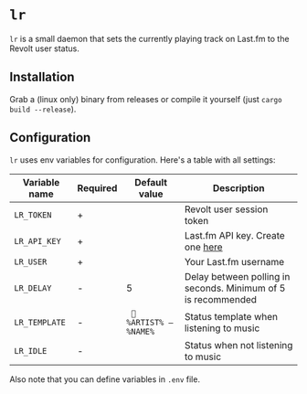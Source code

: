 # `lr`

`lr` is a small daemon that sets the currently playing track on Last.fm to the Revolt user status.

## Installation

Grab a (linux only) binary from releases or compile it yourself (just `cargo build --release`).

## Configuration

`lr` uses env variables for configuration. Here's a table with all settings:

| Variable name | Required | Default value         | Description                                                                    |
|---------------|----------|-----------------------|--------------------------------------------------------------------------------|
| `LR_TOKEN`    | +        |                       | Revolt user session token                                                      |
| `LR_API_KEY`  | +        |                       | Last.fm API key. Create one [here](https://www.last.fm/api/account/create)     |
| `LR_USER`     | +        |                       | Your Last.fm username                                                          |
| `LR_DELAY`    | -        | 5                     | Delay between polling in seconds. Minimum of 5 is recommended                  |
| `LR_TEMPLATE` | -        |` 🎵 %ARTIST% – %NAME%` | Status template when listening to music                                        |
| `LR_IDLE`     | -        |                       | Status when not listening to music                                             |

Also note that you can define variables in `.env` file.
